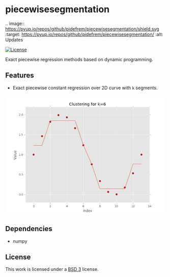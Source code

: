piecewisesegmentation
=====================

.. image:: https://pyup.io/repos/github/pidefrem/piecewisesegmentation/shield.svg
     :target: https://pyup.io/repos/github/pidefrem/piecewisesegmentation/
     :alt: Updates

[![License](https://img.shields.io/badge/License-BSD%203--Clause-blue.svg)](https://opensource.org/licenses/BSD-3-Clause)

Exact piecewise regression methods based on dynamic programming.


Features
--------

* Exact piecewise constant regression over 2D curve with `k` segments.

![Piecewise Constant](images/piecewise_constant.png)

Dependencies
------------

* numpy

License
-------

This work is licensed under a [BSD 3](LICENSE) license.
